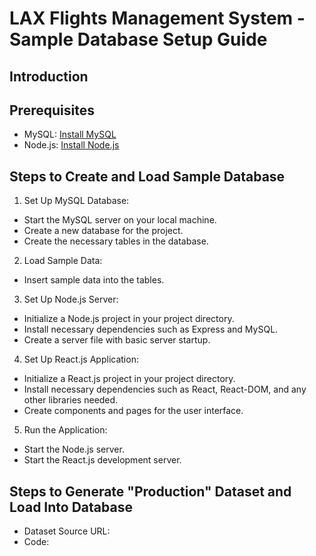 # LAX Flights Management System - Sample Database Setup Guide

## Introduction

## Prerequisites
- MySQL: [Install MySQL](https://dev.mysql.com/doc/refman/8.0/en/installing.html)
- Node.js: [Install Node.js](https://nodejs.org/)

## Steps to Create and Load Sample Database
1. Set Up MySQL Database:
- Start the MySQL server on your local machine.
- Create a new database for the project.
- Create the necessary tables in the database.

2. Load Sample Data:
- Insert sample data into the tables.

3. Set Up Node.js Server:
- Initialize a Node.js project in your project directory.
- Install necessary dependencies such as Express and MySQL.
- Create a server file with basic server startup.

4. Set Up React.js Application:
- Initialize a React.js project in your project directory.
- Install necessary dependencies such as React, React-DOM, and any other libraries needed.
- Create components and pages for the user interface.

5. Run the Application:
- Start the Node.js server.
- Start the React.js development server.

## Steps to Generate "Production" Dataset and Load Into Database 

- Dataset Source URL: 
- Code: 



